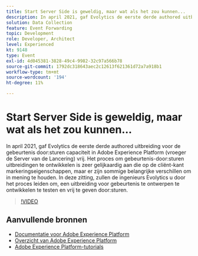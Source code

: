 ```yaml
---
title: Start Server Side is geweldig, maar wat als het zou kunnen...
description: In april 2021, gaf Evolytics de eerste derde authored uitbreiding voor de gebeurtenis door:sturen capaciteit in Adobe Experience Platform (vroeger de Server van de Lancering) vrij. Het proces om gebeurtenis-door:sturen uitbreidingen te ontwikkelen is zeer gelijkaardig aan die op de cliënt-kant markeringseigenschappen, maar er zijn sommige belangrijke verschillen om in mening te houden. In deze zitting, zullen de ingenieurs Evolytics u door het proces leiden om, een uitbreiding voor gebeurtenis te ontwerpen te ontwikkelen te testen en vrij te geven door:sturen.
solution: Data Collection
feature: Event Forwarding
topic: Development
role: Developer, Architect
level: Experienced
kt: 9148
type: Event
exl-id: 4d045381-3828-49c4-9982-32c97a566b78
source-git-commit: 1792dc318643aec2c12613f621361d72a7a918b1
workflow-type: tm+mt
source-wordcount: '194'
ht-degree: 11%

---
```


# Start Server Side is geweldig, maar wat als het zou kunnen...

In april 2021, gaf Evolytics de eerste derde authored uitbreiding voor de gebeurtenis door:sturen capaciteit in Adobe Experience Platform (vroeger de Server van de Lancering) vrij. Het proces om gebeurtenis-door:sturen uitbreidingen te ontwikkelen is zeer gelijkaardig aan die op de cliënt-kant markeringseigenschappen, maar er zijn sommige belangrijke verschillen om in mening te houden. In deze zitting, zullen de ingenieurs Evolytics u door het proces leiden om, een uitbreiding voor gebeurtenis te ontwerpen te ontwikkelen te testen en vrij te geven door:sturen.

>[!VIDEO](https://video.tv.adobe.com/v/337591/?quality=12&learn=on&hidetitle=true)

## Aanvullende bronnen

- [Documentatie voor Adobe Experience Platform](https://experienceleague.adobe.com/docs/experience-platform.html)
- [Overzicht van Adobe Experience Platform](https://experienceleague.adobe.com/docs/experience-platform/landing/home.html)
- [Adobe Experience Platform-tutorials](https://experienceleague.adobe.com/docs/platform-learn/tutorials/overview.html?lang=nl)
